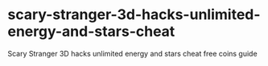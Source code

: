 # scary-stranger-3d-hacks-unlimited-energy-and-stars-cheat
Scary Stranger 3D hacks unlimited energy and stars cheat free coins guide
